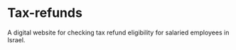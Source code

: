 # Tax-refunds
A digital website for checking tax refund eligibility for salaried employees in Israel.
